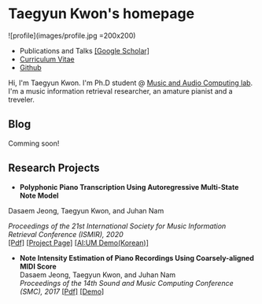 # Taegyun Kwon's homepage

![profile](images/profile.jpg =200x200)
- Publications and Talks [\[Google Scholar\]](https://scholar.google.co.kr/citations?user=sdn17xwAAAAJ&hl)
- [Curriculum Vitae](cv/TGK_Resume.pdf)
- [Github](https://github.com/TaegyunKwon)


Hi, I'm Taegyun Kwon. I'm Ph.D student @ [Music and Audio Computing lab](https://mac.kaist.ac.kr). I'm a music information retrieval researcher, an amature pianist and a treveler.

## Blog
Comming soon!

## Research Projects
- **Polyphonic Piano Transcription Using Autoregressive Multi-State Note Model**

Dasaem Jeong, Taegyun Kwon, and Juhan Nam

*Proceedings of the 21st International Society for Music Information Retrieval Conference (ISMIR), 2020*  
[\[Pdf\]]() [\[Project Page\]](https://TaegyunKwon.github.io/ar_multi_transcription) [\[AI:UM Demo(Korean)\]](https://TaegyunKwon.github.io/reperform_sci_festival)

- **Note Intensity Estimation of Piano Recordings Using Coarsely-aligned MIDI Score**  
Dasaem Jeong, Taegyun Kwon, and Juhan Nam  
*Proceedings of the 14th Sound and Music Computing Conference (SMC), 2017*
[\[Pdf\]](https://arxiv.org/pdf/1711.04480) [\[Demo\]](https://mac.kaist.ac.kr/~ilcobo2/alignWithAMT/)
